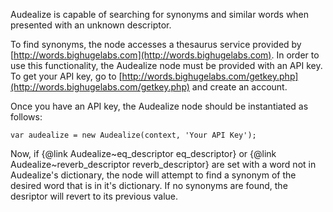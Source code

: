 Audealize is capable of searching for synonyms and similar words when presented with an unknown descriptor.

To find synonyms, the node accesses a thesaurus service provided by [http://words.bighugelabs.com](http://words.bighugelabs.com). In order to use this functionality, the Audealize node must be provided with an API key. To get your API key, go to [http://words.bighugelabs.com/getkey.php](http://words.bighugelabs.com/getkey.php) and create an account.

Once you have an API key, the Audealize node should be instantiated as follows:

    var audealize = new Audealize(context, 'Your API Key');

Now, if {@link Audealize~eq\_descriptor eq\_descriptor} or {@link Audealize~reverb\_descriptor reverb\_descriptor} are set with a word not in Audealize's dictionary, the node will attempt to find a synonym of the desired word that is in it's dictionary. If no synonyms are found, the desriptor will revert to its previous value.
